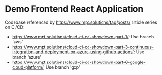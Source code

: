 # Demo Frontend React Application

Codebase referenced by <https://www.mpt.solutions/tag/posts/> article series on CI/CD:
* <https://www.mpt.solutions/cloud-ci-cd-showdown-part-1/>:  Use branch 'aws'
* <https://www.mpt.solutions/cloud-ci-cd-showdown-part-3-continuous-integration-and-deployment-on-azure-using-github-actions/>: Use branch 'azure'
* <https://www.mpt.solutions/cloud-ci-cd-showdown-part-6-google-cloud-platform/>: Use branch 'gcp'